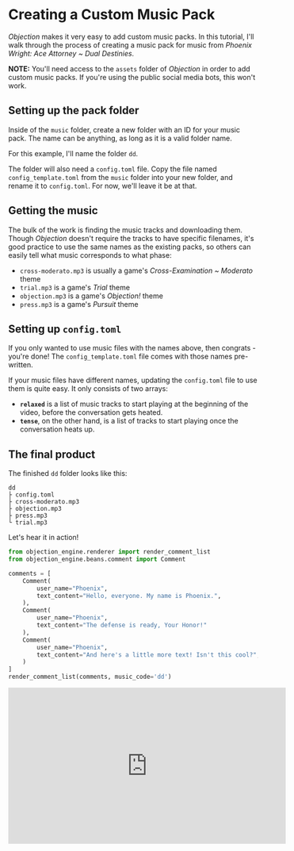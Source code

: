 # Creating a Custom Music Pack
*Objection* makes it very easy to add custom music packs. In this tutorial,
I'll walk through the process of creating a music pack for music from
*Phoenix Wright: Ace Attorney ~ Dual Destinies*.

**NOTE:** You'll need access to the `assets` folder of *Objection* in order to
add custom music packs. If you're using the public social media bots, this won't
work.

## Setting up the pack folder
Inside of the `music` folder, create a new folder with an ID for your music
pack. The name can be anything, as long as it is a valid folder name.

For this example, I'll name the folder `dd`.

The folder will also need a `config.toml` file. Copy the file named
`config_template.toml` from the `music` folder into your new folder, and rename
it to `config.toml`. For now, we'll leave it be at that.

## Getting the music
The bulk of the work is finding the music tracks and downloading them. Though
*Objection* doesn't require the tracks to have specific filenames, it's good
practice to use the same names as the existing packs, so others can easily
tell what music corresponds to what phase:
- `cross-moderato.mp3` is usually a game's *Cross-Examination ~ Moderato* theme
- `trial.mp3` is a game's *Trial* theme
- `objection.mp3` is a game's *Objection!* theme
- `press.mp3` is a game's *Pursuit* theme

## Setting up `config.toml`
If you only wanted to use music files with the names above, then congrats -
you're done! The `config_template.toml` file comes with those names pre-written.

If your music files have different names, updating the `config.toml` file to
use them is quite easy. It only consists of two arrays:
- **`relaxed`** is a list of music tracks to start playing at the
beginning of the video, before the conversation gets heated.
- **`tense`**, on the other hand, is a list of tracks to start playing once the
conversation heats up.

## The final product
The finished `dd` folder looks like this:
```
dd
├ config.toml
├ cross-moderato.mp3
├ objection.mp3
├ press.mp3
└ trial.mp3
```

Let's hear it in action!
```python
from objection_engine.renderer import render_comment_list
from objection_engine.beans.comment import Comment

comments = [
    Comment(
        user_name="Phoenix",
        text_content="Hello, everyone. My name is Phoenix.",
    ),
    Comment(
        user_name="Phoenix",
        text_content="The defense is ready, Your Honor!"
    ),
    Comment(
        user_name="Phoenix",
        text_content="And here's a little more text! Isn't this cool?",
    )
]
render_comment_list(comments, music_code='dd')
```

<iframe width="560" height="315" src="https://www.youtube.com/embed/3ayAHL5blPA" title="YouTube video player" frameborder="0" allow="accelerometer; autoplay; clipboard-write; encrypted-media; gyroscope; picture-in-picture" allowfullscreen></iframe>